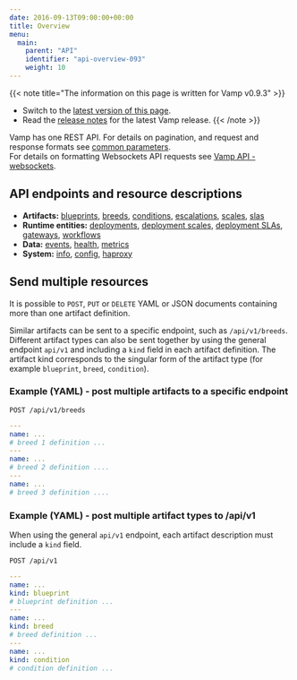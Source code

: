 ```yaml
---
date: 2016-09-13T09:00:00+00:00
title: Overview
menu:
  main:
    parent: "API"
    identifier: "api-overview-093"
    weight: 10
---
```


{{< note title="The information on this page is written for Vamp v0.9.3" >}}

* Switch to the [latest version of this page](/documentation/api/api-reference).
* Read the [release notes](/documentation/release-notes/latest) for the latest Vamp release.
{{< /note >}}

Vamp has one REST API. For details on pagination, and request and response formats see [common parameters](/documentation/api/v0.9.3/using-the-api).  
For details on formatting Websockets API requests see [Vamp API - websockets](/documentation/api/v0.9.3/api-websockets/).

## API endpoints and resource descriptions

* **Artifacts:** [blueprints](/documentation/api/v0.9.3/api-blueprints), [breeds](/documentation/api/v0.9.3/api-breeds), [conditions](/documentation/api/v0.9.3/api-conditions), [escalations](/documentation/api/v0.9.3/api-escalations), [scales](/documentation/api/v0.9.3/api-scales), [slas](/documentation/api/v0.9.3/api-slas/)
* **Runtime entities:** [deployments](/documentation/api/v0.9.3/api-deployments), [deployment scales](/documentation/api/v0.9.3/api-deployment-scales), [deployment SLAs](/documentation/api/v0.9.3/api-deployment-slas), [gateways](/documentation/api/v0.9.3/api-gateways), [workflows](/documentation/api/v0.9.3/api-workflows)  
* **Data:** [events](/documentation/api/v0.9.3/api-events), [health](/documentation/api/v0.9.3/api-health), [metrics](/documentation/api/v0.9.3/api-metrics )
* **System:** [info](/documentation/api/v0.9.3/api-info), [config](/documentation/api/v0.9.3/api-config), [haproxy](/documentation/api/v0.9.3/api-haproxy)

## Send multiple resources

It is possible to `POST`, `PUT` or `DELETE` YAML or JSON documents containing more than one artifact definition.

Similar artifacts can be sent to a specific endpoint, such as `/api/v1/breeds`. Different artifact types can also be sent together by using the general endpoint `api/v1` and including a `kind` field in each artifact definition. The artifact kind corresponds to the singular form of the artifact type (for example `blueprint`, `breed`, `condition`).

### Example (YAML) - post multiple artifacts to a specific endpoint 

`POST /api/v1/breeds`

```yaml
---
name: ...
# breed 1 definition ...
---
name: ...
# breed 2 definition ....
---
name: ...
# breed 3 definition ....
```

### Example (YAML) - post multiple artifact types to /api/v1
When using the general `api/v1` endpoint, each artifact description  must include a `kind` field.

`POST /api/v1`

```yaml
---
name: ...
kind: blueprint
# blueprint definition ...
---
name: ...
kind: breed
# breed definition ...
---
name: ...
kind: condition
# condition definition ...
```

